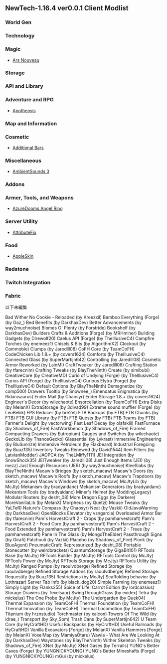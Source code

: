 ## NewTech-1.16.4 ver0.0.1 Client Modlist 
### World Gen
### Technology
### Magic
- [Ars Nouveau](https://www.curseforge.com/minecraft/mc-mods/ars-nouveau)
### Storage
### API and Library
### Adventure and RPG
- [Apotheosis](https://www.curseforge.com/minecraft/mc-mods/apotheosis)
### Map and Information
### Cosmetic
- [Additional Bars](https://www.curseforge.com/minecraft/mc-mods/additional-bars)
### Miscellaneous
- [AmbientSounds 3](https://www.curseforge.com/minecraft/mc-mods/ambientsounds)
### Addons
### Armer, Tools, and Weapons
- [AzureDooms Angel Ring](https://www.curseforge.com/minecraft/mc-mods/azuredooms-angel-ring)
### Server Utility
- [AttributeFix](https://www.curseforge.com/minecraft/mc-mods/attributefix)
### Food
- [AppleSkin](https://www.curseforge.com/minecraft/mc-mods/appleskin)
### Redstone
### Twitch Integration
### Fabric



以下未編集

Bad Wither No Cookie - Reloaded (by Kreezxil)
Bamboo Everything (Forge) (by Gaz_)
Bed Benefits (by DarkhaxDev)
Better Advancements (by way2muchnoise)
Biomes O' Plenty (by Forstride)
Bookshelf (by DarkhaxDev)
Builders Crafts & Additions (Forge) (by MRHminer)
Building Gadgets (by Direwolf20)
Caelus API (Forge) (by TheIllusiveC4)
Campfire Torches (by enemeez1)
Chisels & Bits (by AlgorithmX2)
Clockout (by Commoble)
Clumps (by Jaredlll08)
CoFH Core (by TeamCoFH)
CodeChicken Lib 1.8.+ (by covers1624)
Comforts (by TheIllusiveC4)
Connected Glass (by SuperMartijn642)
Controlling (by Jaredlll08)
Cosmetic Armor Reworked (by LainMI)
CraftTweaker (by Jaredlll08)
Crafting Station (by tfarecnim)
Crafting Tweaks (by BlayTheNinth)
Create (by simibubi)
CreativeCore (by CreativeMD)
Curio of Undying (Forge) (by TheIllusiveC4)
Curios API (Forge) (by TheIllusiveC4)
Curious Elytra (Forge) (by TheIllusiveC4)
Default Options (by BlayTheNinth)
Demagnetize (by comp500)
Drawers Tooltip (by Snownee_)
Emendatus Enigmatica (by Ridanisaurus)
Ender Mail (by Chaosyr)
Ender Storage 1.8.+ (by covers1624)
Engineer's Decor (by wilechaote)
Ensorcellation (by TeamCoFH)
Extra Disks (by MelanX)
ExtraStorage (by 3divad99)
Extreme sound muffler (Forge) (by LeoBeliik)
FPS Reducer (by bre2el)
FTB Backups (by FTB)
FTB Chunks (by FTB)
FTB GUI Library (by FTB)
FTB Quests (by FTB)
FTB Teams (by FTB)
Farmer's Delight (by vectorwing)
Fast Leaf Decay (by olafskiii)
FastFurnace (by Shadows_of_Fire)
FastWorkbench (by Shadows_of_Fire)
Framed Compacting Drawers (by Eutropium)
Gauges and Switches (by wilechaote)
GeckoLib (by ThanosGecko)
Glassential (by Lykrast)
Immersive Engineering (by BluSunrize)
Immersive Petroleum (by Flaxbeard)
Industrial Foregoing (by Buuz135)
Inventory Tweaks Renewed (by David1544)
Item Filters (by LatvianModder)
JAOPCA (by TheLMiffy1111)
JEI Integration (by SnowShock35)
JEITweaker (by Jaredlll08)
Just Enough Items (JEI) (by mezz)
Just Enough Resources (JER) (by way2muchnoise)
KleeSlabs (by BlayTheNinth)
Macaw's Bridges (by sketch_macaw)
Macaw's Doors (by sketch_macaw)
Macaw's Roofs (by sketch_macaw)
Macaw's Trapdoors (by sketch_macaw)
Macaw's Windows (by sketch_macaw)
McJtyLib (by McJty)
Mekanism (by bradyaidanc)
Mekanism Generators (by bradyaidanc)
Mekanism Tools (by bradyaidanc)
Miner's Helmet (by ModdingLegacy)
Modular Routers (by desht_08)
More Dragon Eggs (by Darkere)
MoreVanillaLib (by MelanX)
Morpheus (by Quetzi)
Mouse Tweaks (by YaLTeR)
Nature's Compass (by Chaosyr)
Neat (by Vazkii)
OldJavaWarning (by DarkhaxDev)
OpenBlocks Elevator (by vsngarcia)
Overloaded Armor Bar (by tfarecnim)
Pam's HarvestCraft 2 - Crops (by pamharvestcraft)
Pam's HarvestCraft 2 - Food Core (by pamharvestcraft)
Pam's HarvestCraft 2 - Food Extended (by pamharvestcraft)
Pam's HarvestCraft 2 - Trees (by pamharvestcraft)
Pane In The Glass (by MongoTheElder)
Passthrough Signs (by Girafi)
Patchouli (by Vazkii)
Placebo (by Shadows_of_Fire)
Plonk (by BlueAgent)
PneumaticCraft: Repressurized (by desht_08)
Portable Stonecutter (by weirdbrackets)
QuantumStorage (by GigaBit101)
RFTools Base (by McJty)
RFTools Builder (by McJty)
RFTools Control (by McJty)
RFTools Power (by McJty)
RFTools Storage (by McJty)
RFTools Utility (by McJty)
Ranged Pumps (by raoulvdberge)
Refined Storage (by raoulvdberge)
Refined Storage Addons (by raoulvdberge)
Refined Storage: Requestify (by Buuz135)
Restrictions (by McJty)
Scaffolding behavior (by Lothrazar)
Server Tab Info (by black_dog20)
Simple Farming (by enemeez1)
Simply Light (by Flanks255)
Spice of Life: Carrot Edition (by lordcazsius)
Storage Drawers (by Texelsaur)
SwingThroughGrass (by exidex)
Tetra (by mickelus)
The One Probe (by McJty)
The Undergarden (by Quek04)
Thermal Expansion (by TeamCoFH)
Thermal Foundation (by TeamCoFH)
Thermal Innovation (by TeamCoFH)
Thermal Locomotion (by TeamCoFH)
Titanium (by hrznstudio)
Torchmaster (by xalcon)
Towers Of The Wild (by idrae_)
Transport (by Sky_Som)
Trash Cans (by SuperMartijn642)
U Team Core (by HyCraftHD)
Useful Backpacks (by HyCraftHD)
Useful Railroads (by HyCraftHD)
Vanilla Excavators [Forge] (by MelanX)
Vanilla Hammers [Forge] (by MelanX)
VoxelMap (by MamiyaOtaru)
Wawla - What Are We Looking At (by DarkhaxDev)
Waystones (by BlayTheNinth)
Wither Skeleton Tweaks (by Shadows_of_Fire)
XNet (by McJty)
XNet Gases (by Terrails)
YUNG's Better Caves (Forge) (by YUNGNICKYOUNG)
YUNG's Better Mineshafts (Forge) (by YUNGNICKYOUNG)
mGui (by mickelus)
